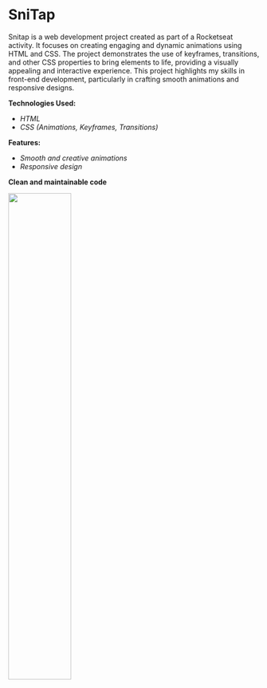 <h1>SniTap</h1>

Snitap is a web development project created as part of a Rocketseat activity. It focuses on creating engaging and dynamic animations using HTML and CSS. The project demonstrates the use of keyframes, transitions, and other CSS properties to bring elements to life, providing a visually appealing and interactive experience. This project highlights my skills in front-end development, particularly in crafting smooth animations and responsive designs.

**Technologies Used:**

- *HTML*
- *CSS (Animations, Keyframes, Transitions)*

**Features:**

- *Smooth and creative animations*
- *Responsive design*

**Clean and maintainable code**

<img src="https://github.com/user-attachments/assets/513c3e1e-6dd9-49fa-b865-91a919437d38" width="50%">
